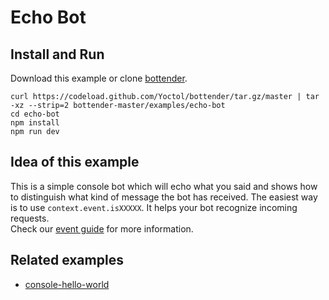 # Echo Bot

## Install and Run

Download this example or clone [bottender](https://github.com/Yoctol/bottender).

```
curl https://codeload.github.com/Yoctol/bottender/tar.gz/master | tar -xz --strip=2 bottender-master/examples/echo-bot
cd echo-bot
npm install
npm run dev
```

## Idea of this example

This is a simple console bot which will echo what you said and shows how to
distinguish what kind of message the bot has received. The easiest way is to use
`context.event.isXXXXX`. It helps your bot recognize incoming requests.\
Check our [event guide](https://bottender.js.org/docs/APIReference-Event/) for more
information.

## Related examples

* [console-hello-world](../console-hello-world)
